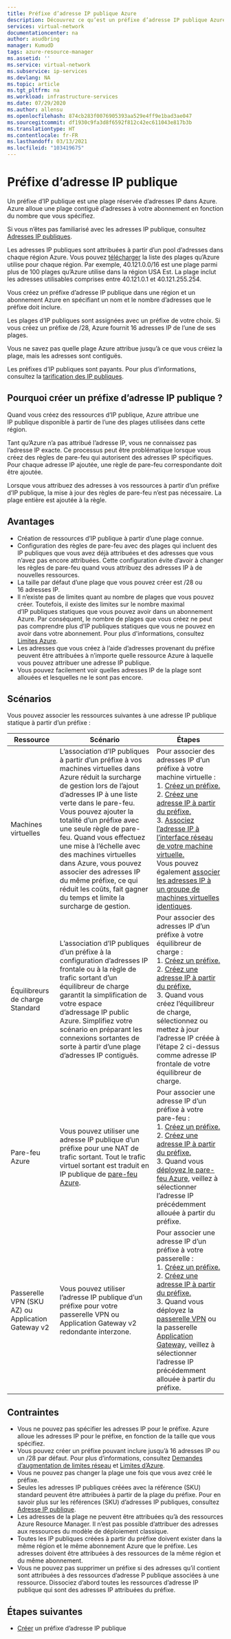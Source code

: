```yaml
---
title: Préfixe d’adresse IP publique Azure
description: Découvrez ce qu’est un préfixe d’adresse IP publique Azure et comment il vous permet d’attribuer des adresses IP publiques prévisibles à vos ressources.
services: virtual-network
documentationcenter: na
author: asudbring
manager: KumudD
tags: azure-resource-manager
ms.assetid: ''
ms.service: virtual-network
ms.subservice: ip-services
ms.devlang: NA
ms.topic: article
ms.tgt_pltfrm: na
ms.workload: infrastructure-services
ms.date: 07/29/2020
ms.author: allensu
ms.openlocfilehash: 874cb283f0076905393aa529e4ff9e1bad3ae047
ms.sourcegitcommit: df1930c9fa3d8f6592f812c42ec611043e817b3b
ms.translationtype: HT
ms.contentlocale: fr-FR
ms.lasthandoff: 03/13/2021
ms.locfileid: "103419675"
---
```

# <a name="public-ip-address-prefix"></a>Préfixe d’adresse IP publique

Un préfixe d’IP publique est une plage réservée d’adresses IP dans Azure. Azure alloue une plage contiguë d’adresses à votre abonnement en fonction du nombre que vous spécifiez. 

Si vous n’êtes pas familiarisé avec les adresses IP publique, consultez [Adresses IP publiques](./public-ip-addresses.md#public-ip-addresses).

Les adresses IP publiques sont attribuées à partir d’un pool d’adresses dans chaque région Azure. Vous pouvez [télécharger](https://www.microsoft.com/download/details.aspx?id=56519) la liste des plages qu’Azure utilise pour chaque région. Par exemple, 40.121.0.0/16 est une plage parmi plus de 100 plages qu’Azure utilise dans la région USA Est. La plage inclut les adresses utilisables comprises entre 40.121.0.1 et 40.121.255.254.

Vous créez un préfixe d’adresse IP publique dans une région et un abonnement Azure en spécifiant un nom et le nombre d’adresses que le préfixe doit inclure. 

Les plages d’IP publiques sont assignées avec un préfixe de votre choix. Si vous créez un préfixe de /28, Azure fournit 16 adresses IP de l’une de ses plages.

Vous ne savez pas quelle plage Azure attribue jusqu’à ce que vous créiez la plage, mais les adresses sont contiguës. 

Les préfixes d’IP publiques sont payants. Pour plus d’informations, consultez la [tarification des IP publiques](https://azure.microsoft.com/pricing/details/ip-addresses).

## <a name="why-create-a-public-ip-address-prefix"></a>Pourquoi créer un préfixe d’adresse IP publique ?

Quand vous créez des ressources d’IP publique, Azure attribue une IP publique disponible à partir de l’une des plages utilisées dans cette région. 

Tant qu’Azure n’a pas attribué l’adresse IP, vous ne connaissez pas l’adresse IP exacte. Ce processus peut être problématique lorsque vous créez des règles de pare-feu qui autorisent des adresses IP spécifiques. Pour chaque adresse IP ajoutée, une règle de pare-feu correspondante doit être ajoutée.

Lorsque vous attribuez des adresses à vos ressources à partir d’un préfixe d’IP publique, la mise à jour des règles de pare-feu n’est pas nécessaire. La plage entière est ajoutée à la règle.

## <a name="benefits"></a>Avantages

- Création de ressources d’IP publique à partir d’une plage connue.
- Configuration des règles de pare-feu avec des plages qui incluent des IP publiques que vous avez déjà attribuées et des adresses que vous n’avez pas encore attribuées. Cette configuration évite d’avoir à changer les règles de pare-feu quand vous attribuez des adresses IP à de nouvelles ressources.
- La taille par défaut d’une plage que vous pouvez créer est /28 ou 16 adresses IP.
- Il n’existe pas de limites quant au nombre de plages que vous pouvez créer. Toutefois, il existe des limites sur le nombre maximal d’IP publiques statiques que vous pouvez avoir dans un abonnement Azure. Par conséquent, le nombre de plages que vous créez ne peut pas comprendre plus d’IP publiques statiques que vous ne pouvez en avoir dans votre abonnement. Pour plus d'informations, consultez [Limites Azure](../azure-resource-manager/management/azure-subscription-service-limits.md?toc=%2fazure%2fvirtual-network%2ftoc.json#azure-resource-manager-virtual-networking-limits).
- Les adresses que vous créez à l’aide d’adresses provenant du préfixe peuvent être attribuées à n’importe quelle ressource Azure à laquelle vous pouvez attribuer une adresse IP publique.
- Vous pouvez facilement voir quelles adresses IP de la plage sont allouées et lesquelles ne le sont pas encore.

## <a name="scenarios"></a>Scénarios
Vous pouvez associer les ressources suivantes à une adresse IP publique statique à partir d’un préfixe :

|Ressource|Scénario|Étapes|
|---|---|---|
|Machines virtuelles| L’association d’IP publiques à partir d’un préfixe à vos machines virtuelles dans Azure réduit la surcharge de gestion lors de l’ajout d’adresses IP à une liste verte dans le pare-feu. Vous pouvez ajouter la totalité d’un préfixe avec une seule règle de pare-feu. Quand vous effectuez une mise à l’échelle avec des machines virtuelles dans Azure, vous pouvez associer des adresses IP du même préfixe, ce qui réduit les coûts, fait gagner du temps et limite la surcharge de gestion.| Pour associer des adresses IP d’un préfixe à votre machine virtuelle : </br> 1. [Créez un préfixe.](manage-public-ip-address-prefix.md) </br> 2. [Créez une adresse IP à partir du préfixe.](manage-public-ip-address-prefix.md) </br> 3. [Associez l’adresse IP à l’interface réseau de votre machine virtuelle.](virtual-network-network-interface-addresses.md#add-ip-addresses) </br> Vous pouvez également [associer les adresses IP à un groupe de machines virtuelles identiques](https://azure.microsoft.com/resources/templates/101-vmms-with-public-ip-prefix/).
| Équilibreurs de charge Standard | L’association d’IP publiques d’un préfixe à la configuration d’adresses IP frontale ou à la règle de trafic sortant d’un équilibreur de charge garantit la simplification de votre espace d’adressage IP public Azure. Simplifiez votre scénario en préparant les connexions sortantes de sorte à partir d’une plage d’adresses IP contiguës. | Pour associer des adresses IP d’un préfixe à votre équilibreur de charge : </br> 1. [Créez un préfixe.](manage-public-ip-address-prefix.md) </br> 2. [Créez une adresse IP à partir du préfixe.](manage-public-ip-address-prefix.md) </br> 3. Quand vous créez l’équilibreur de charge, sélectionnez ou mettez à jour l’adresse IP créée à l’étape 2 ci-dessus comme adresse IP frontale de votre équilibreur de charge. |
| Pare-feu Azure | Vous pouvez utiliser une adresse IP publique d’un préfixe pour une NAT de trafic sortant. Tout le trafic virtuel sortant est traduit en IP publique de [pare-feu Azure](../firewall/overview.md?toc=%2fazure%2fvirtual-network%2ftoc.json). | Pour associer une adresse IP d’un préfixe à votre pare-feu : </br> 1. [Créez un préfixe.](manage-public-ip-address-prefix.md) </br> 2. [Créez une adresse IP à partir du préfixe.](manage-public-ip-address-prefix.md) </br> 3. Quand vous [déployez le pare-feu Azure](../firewall/tutorial-firewall-deploy-portal.md?toc=%2fazure%2fvirtual-network%2ftoc.json#deploy-the-firewall), veillez à sélectionner l’adresse IP précédemment allouée à partir du préfixe.|
| Passerelle VPN (SKU AZ) ou Application Gateway v2 | Vous pouvez utiliser l’adresse IP publique d’un préfixe pour votre passerelle VPN ou Application Gateway v2 redondante interzone. | Pour associer une adresse IP d’un préfixe à votre passerelle : </br> 1. [Créez un préfixe.](manage-public-ip-address-prefix.md) </br> 2. [Créez une adresse IP à partir du préfixe.](manage-public-ip-address-prefix.md) </br> 3. Quand vous déployez la [passerelle VPN](https://docs.microsoft.com/azure/vpn-gateway/tutorial-create-gateway-portal) ou la passerelle [Application Gateway](../application-gateway/quick-create-portal.md#create-an-application-gateway), veillez à sélectionner l’adresse IP précédemment allouée à partir du préfixe.|

## <a name="constraints"></a>Contraintes

- Vous ne pouvez pas spécifier les adresses IP pour le préfixe. Azure alloue les adresses IP pour le préfixe, en fonction de la taille que vous spécifiez.
- Vous pouvez créer un préfixe pouvant inclure jusqu’à 16 adresses IP ou un /28 par défaut. Pour plus d’informations, consultez [Demandes d’augmentation de limites réseau](../azure-portal/supportability/networking-quota-requests.md) et [Limites d’Azure](../azure-resource-manager/management/azure-subscription-service-limits.md?toc=%2fazure%2fvirtual-network%2ftoc.json#azure-resource-manager-virtual-networking-limits).
- Vous ne pouvez pas changer la plage une fois que vous avez créé le préfixe.
- Seules les adresses IP publiques créées avec la référence (SKU) standard peuvent être attribuées à partir de la plage du préfixe. Pour en savoir plus sur les références (SKU) d’adresses IP publiques, consultez [Adresse IP publique](./public-ip-addresses.md#public-ip-addresses).
- Les adresses de la plage ne peuvent être attribuées qu’à des ressources Azure Resource Manager. Il n’est pas possible d’attribuer des adresses aux ressources du modèle de déploiement classique.
- Toutes les IP publiques créées à partir du préfixe doivent exister dans la même région et le même abonnement Azure que le préfixe. Les adresses doivent être attribuées à des ressources de la même région et du même abonnement.
- Vous ne pouvez pas supprimer un préfixe si des adresses qu’il contient sont attribuées à des ressources d’adresse P publique associées à une ressource. Dissociez d’abord toutes les ressources d’adresse IP publique qui sont des adresses IP attribuées du préfixe.


## <a name="next-steps"></a>Étapes suivantes

- [Créer](manage-public-ip-address-prefix.md) un préfixe d’adresse IP publique
